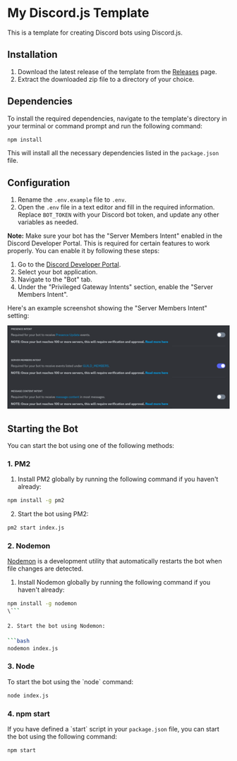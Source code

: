# My Discord.js Template

This is a template for creating Discord bots using Discord.js.

## Installation

1. Download the latest release of the template from the [Releases](link-to-releases-page) page.
2. Extract the downloaded zip file to a directory of your choice.

## Dependencies

To install the required dependencies, navigate to the template's directory in your terminal or command prompt and run the following command:

```bash
npm install
```

This will install all the necessary dependencies listed in the `package.json` file.

## Configuration

1. Rename the `.env.example` file to `.env`.
2. Open the `.env` file in a text editor and fill in the required information. Replace `BOT_TOKEN` with your Discord bot token, and update any other variables as needed.

**Note:** Make sure your bot has the "Server Members Intent" enabled in the Discord Developer Portal. This is required for certain features to work properly. You can enable it by following these steps:

1. Go to the [Discord Developer Portal](https://discord.com/developers/applications).
2. Select your bot application.
3. Navigate to the "Bot" tab.
4. Under the "Privileged Gateway Intents" section, enable the "Server Members Intent".

Here's an example screenshot showing the "Server Members Intent" setting:

![Server Members Intent](server-members-intent-screenshot.png)

## Starting the Bot

You can start the bot using one of the following methods:

### 1. PM2

1. Install PM2 globally by running the following command if you haven't already:

```bash
npm install -g pm2
```

2. Start the bot using PM2:

```bash
pm2 start index.js
```

### 2. Nodemon

[Nodemon](https://nodemon.io/) is a development utility that automatically restarts the bot when file changes are detected.

1. Install Nodemon globally by running the following command if you haven't already:

````bash
npm install -g nodemon
\```

2. Start the bot using Nodemon:

```bash
nodemon index.js
````

### 3. Node

To start the bot using the \`node\` command:

```bash
node index.js
```

### 4. npm start

If you have defined a \`start\` script in your `package.json` file, you can start the bot using the following command:

```bash
npm start
```
